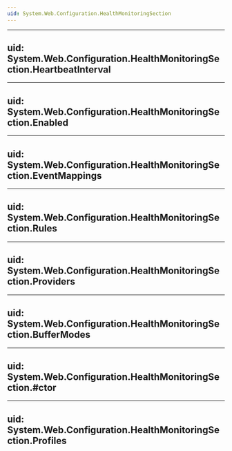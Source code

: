 ```yaml
---
uid: System.Web.Configuration.HealthMonitoringSection
---
```


---
uid: System.Web.Configuration.HealthMonitoringSection.HeartbeatInterval
---

---
uid: System.Web.Configuration.HealthMonitoringSection.Enabled
---

---
uid: System.Web.Configuration.HealthMonitoringSection.EventMappings
---

---
uid: System.Web.Configuration.HealthMonitoringSection.Rules
---

---
uid: System.Web.Configuration.HealthMonitoringSection.Providers
---

---
uid: System.Web.Configuration.HealthMonitoringSection.BufferModes
---

---
uid: System.Web.Configuration.HealthMonitoringSection.#ctor
---

---
uid: System.Web.Configuration.HealthMonitoringSection.Profiles
---
